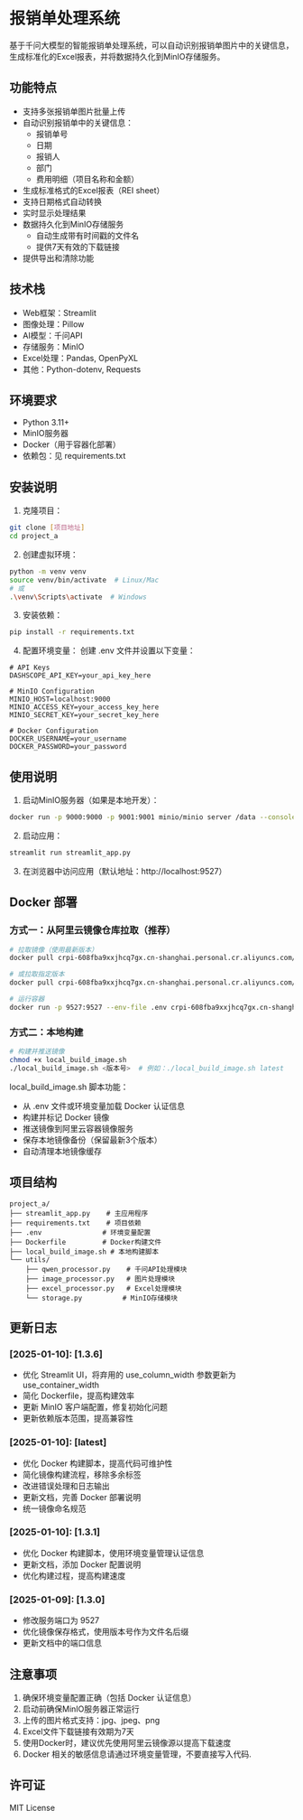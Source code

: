 # 报销单处理系统

基于千问大模型的智能报销单处理系统，可以自动识别报销单图片中的关键信息，生成标准化的Excel报表，并将数据持久化到MinIO存储服务。

## 功能特点

- 支持多张报销单图片批量上传
- 自动识别报销单中的关键信息：
  - 报销单号
  - 日期
  - 报销人
  - 部门
  - 费用明细（项目名称和金额）
- 生成标准格式的Excel报表（REI sheet）
- 支持日期格式自动转换
- 实时显示处理结果
- 数据持久化到MinIO存储服务
  - 自动生成带有时间戳的文件名
  - 提供7天有效的下载链接
- 提供导出和清除功能

## 技术栈

- Web框架：Streamlit
- 图像处理：Pillow
- AI模型：千问API
- 存储服务：MinIO
- Excel处理：Pandas, OpenPyXL
- 其他：Python-dotenv, Requests

## 环境要求

- Python 3.11+
- MinIO服务器
- Docker（用于容器化部署）
- 依赖包：见 requirements.txt

## 安装说明

1. 克隆项目：
```bash
git clone [项目地址]
cd project_a
```

2. 创建虚拟环境：
```bash
python -m venv venv
source venv/bin/activate  # Linux/Mac
# 或
.\venv\Scripts\activate  # Windows
```

3. 安装依赖：
```bash
pip install -r requirements.txt
```

4. 配置环境变量：
创建 .env 文件并设置以下变量：
```
# API Keys
DASHSCOPE_API_KEY=your_api_key_here

# MinIO Configuration
MINIO_HOST=localhost:9000
MINIO_ACCESS_KEY=your_access_key_here
MINIO_SECRET_KEY=your_secret_key_here

# Docker Configuration
DOCKER_USERNAME=your_username
DOCKER_PASSWORD=your_password
```

## 使用说明

1. 启动MinIO服务器（如果是本地开发）：
```bash
docker run -p 9000:9000 -p 9001:9001 minio/minio server /data --console-address ":9001"
```

2. 启动应用：
```bash
streamlit run streamlit_app.py
```

3. 在浏览器中访问应用（默认地址：http://localhost:9527）

## Docker 部署

### 方式一：从阿里云镜像仓库拉取（推荐）
```bash
# 拉取镜像（使用最新版本）
docker pull crpi-608fba9xxjhcq7gx.cn-shanghai.personal.cr.aliyuncs.com/dcby/img2excel:latest

# 或拉取指定版本
docker pull crpi-608fba9xxjhcq7gx.cn-shanghai.personal.cr.aliyuncs.com/dcby/img2excel:latest

# 运行容器
docker run -p 9527:9527 --env-file .env crpi-608fba9xxjhcq7gx.cn-shanghai.personal.cr.aliyuncs.com/dcby/img2excel:latest
```

### 方式二：本地构建
```bash
# 构建并推送镜像
chmod +x local_build_image.sh
./local_build_image.sh <版本号>  # 例如：./local_build_image.sh latest
```

local_build_image.sh 脚本功能：
- 从 .env 文件或环境变量加载 Docker 认证信息
- 构建并标记 Docker 镜像
- 推送镜像到阿里云容器镜像服务
- 保存本地镜像备份（保留最新3个版本）
- 自动清理本地镜像缓存

## 项目结构

```
project_a/
├── streamlit_app.py    # 主应用程序
├── requirements.txt    # 项目依赖
├── .env               # 环境变量配置
├── Dockerfile         # Docker构建文件
├── local_build_image.sh # 本地构建脚本
└── utils/
    ├── qwen_processor.py    # 千问API处理模块
    ├── image_processor.py   # 图片处理模块
    ├── excel_processor.py   # Excel处理模块
    └── storage.py          # MinIO存储模块
```

## 更新日志

### [2025-01-10]: [1.3.6]
- 优化 Streamlit UI，将弃用的 use_column_width 参数更新为 use_container_width
- 简化 Dockerfile，提高构建效率
- 更新 MinIO 客户端配置，修复初始化问题
- 更新依赖版本范围，提高兼容性

### [2025-01-10]: [latest]
- 优化 Docker 构建脚本，提高代码可维护性
- 简化镜像构建流程，移除多余标签
- 改进错误处理和日志输出
- 更新文档，完善 Docker 部署说明
- 统一镜像命名规范

### [2025-01-10]: [1.3.1]
- 优化 Docker 构建脚本，使用环境变量管理认证信息
- 更新文档，添加 Docker 配置说明
- 优化构建过程，提高构建速度

### [2025-01-09]: [1.3.0]
- 修改服务端口为 9527
- 优化镜像保存格式，使用版本号作为文件名后缀
- 更新文档中的端口信息

## 注意事项

1. 确保环境变量配置正确（包括 Docker 认证信息）
2. 启动前确保MinIO服务器正常运行
3. 上传的图片格式支持：jpg、jpeg、png
4. Excel文件下载链接有效期为7天
5. 使用Docker时，建议优先使用阿里云镜像源以提高下载速度
6. Docker 相关的敏感信息请通过环境变量管理，不要直接写入代码.

## 许可证

MIT License
